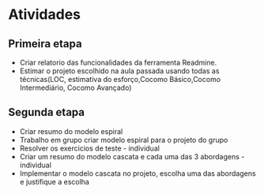 # Atividades


## Primeira etapa
*	Criar relatorio das funcionalidades da ferramenta Readmine.
* Estimar o projeto escolhido na aula passada usando todas as técnicas(LOC, estimativa do esforço,Cocomo Básico,Cocomo Intermediário, Cocomo Avançado)


## Segunda etapa
*	Criar resumo do modelo espiral
* Trabalho em grupo criar modelo espiral para o projeto do grupo
* Resolver os exercicios de teste - individual
* Criar um resumo do modelo cascata e cada uma das 3 abordagens - individual
* Implementar o modelo cascata no projeto, escolha uma das abordagens e justifique a escolha
